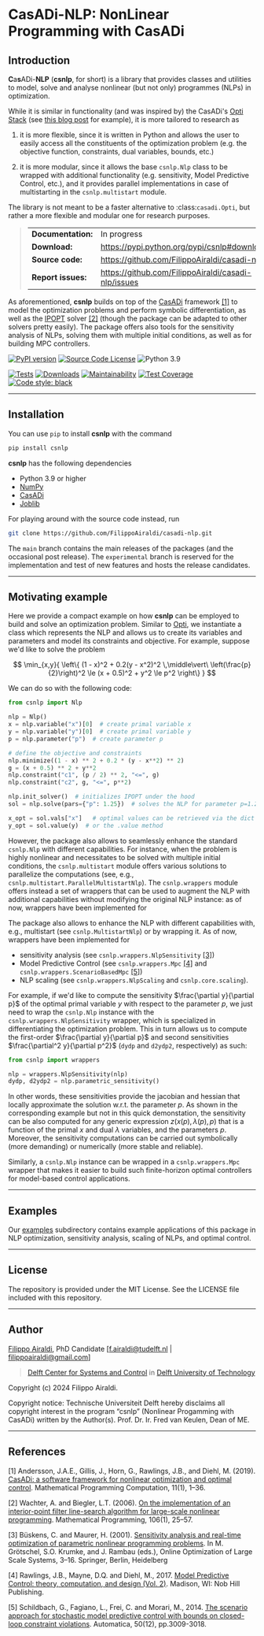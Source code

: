 # CasADi-NLP: NonLinear Programming with CasADi

## Introduction

**C**a**s**ADi-**NLP** (**csnlp**, for short) is a library that provides classes
and utilities to model, solve and analyse nonlinear (but not only) programmes (NLPs) in
optimization.

While it is similar in functionality (and was inspired by) the CasADi's
[Opti Stack](https://web.casadi.org/api/html/dd/dc6/classcasadi_1_1Opti.html) (see
[this blog post](https://web.casadi.org/blog/opti/) for example), it is
more tailored to research as

1. it is more flexible, since it is written in Python and allows the user to easily
   access all the constituents of the optimization problem (e.g. the objective function,
   constraints, dual variables, bounds, etc.)

2. it is more modular, since it allows the base `csnlp.Nlp` class to be wrapped with
   additional functionality (e.g. sensitivity, Model Predictive Control, etc.), and it
   provides parallel implementations in case of multistarting in the `csnlp.multistart`
   module.

The library is not meant to be a faster alternative to :class:`casadi.Opti`, but rather
a more flexible and modular one for research purposes.

> |   |   |
> |---|---|
> | **Documentation:** | In progress                                         |
> | **Download:**      | https://pypi.python.org/pypi/csnlp#downloads        |
> | **Source code:**   | https://github.com/FilippoAiraldi/casadi-nlp/       |
> | **Report issues:** | https://github.com/FilippoAiraldi/casadi-nlp/issues |

As aforementioned, **csnlp** builds on top of the [CasADi](https://web.casadi.org/)
framework [[1]](#1) to model the optimization problems and perform symbolic
differentiation, as well as the [IPOPT](https://github.com/coin-or/Ipopt) solver
[[2]](#2) (though the package can be adapted to other solvers pretty easily). The
package offers also tools for the sensitivity analysis of NLPs, solving them with
multiple initial conditions, as well as for building MPC controllers.

[![PyPI version](https://badge.fury.io/py/csnlp.svg)](https://badge.fury.io/py/csnlp)
[![Source Code License](https://img.shields.io/badge/license-MIT-blueviolet)](https://github.com/FilippoAiraldi/casadi-nlp/blob/main/LICENSE)
![Python 3.9](https://img.shields.io/badge/python->=3.9-green.svg)

[![Tests](https://github.com/FilippoAiraldi/casadi-nlp/actions/workflows/test-main.yml/badge.svg)](https://github.com/FilippoAiraldi/casadi-nlp/actions/workflows/test-main.yml)
[![Downloads](https://static.pepy.tech/badge/csnlp)](https://www.pepy.tech/projects/csnlp)
[![Maintainability](https://api.codeclimate.com/v1/badges/d1cf537cff6af1a08508/maintainability)](https://codeclimate.com/github/FilippoAiraldi/casadi-nlp/maintainability)
[![Test Coverage](https://api.codeclimate.com/v1/badges/d1cf537cff6af1a08508/test_coverage)](https://codeclimate.com/github/FilippoAiraldi/casadi-nlp/test_coverage)
[![Code style: black](https://img.shields.io/badge/code%20style-black-000000.svg)](https://github.com/psf/black)

---

## Installation

You can use `pip` to install **csnlp** with the command

```bash
pip install csnlp
```

**csnlp** has the following dependencies

- Python 3.9 or higher
- [NumPy](https://pypi.org/project/numpy/)
- [CasADi](https://pypi.org/project/casadi/)
- [Joblib](https://joblib.readthedocs.io/en/latest/)

For playing around with the source code instead, run

```bash
git clone https://github.com/FilippoAiraldi/casadi-nlp.git
```

The `main` branch contains the main releases of the packages (and the occasional post
release). The `experimental` branch is reserved for the implementation and test of new
features and hosts the release candidates.

---

## Motivating example

Here we provide a compact example on how **csnlp** can be employed to build and solve
an optimization problem. Similar to [Opti](https://web.casadi.org/api/html/dd/dc6/classcasadi_1_1Opti.html), we instantiate a class which represents the NLP and allows us
to create its variables and parameters and model its constraints and objective. For
example, suppose we'd like to solve the problem

$$
\min_{x,y}{ \left\{ (1 - x)^2 + 0.2(y - x^2)^2 \,\middle\vert\ \left(\frac{p}{2}\right)^2 \le (x + 0.5)^2 + y^2 \le p^2 \right\} }
$$

We can do so with the following code:

```python
from csnlp import Nlp

nlp = Nlp()
x = nlp.variable("x")[0]  # create primal variable x
y = nlp.variable("y")[0]  # create primal variable y
p = nlp.parameter("p")  # create parameter p

# define the objective and constraints
nlp.minimize((1 - x) ** 2 + 0.2 * (y - x**2) ** 2)
g = (x + 0.5) ** 2 + y**2
nlp.constraint("c1", (p / 2) ** 2, "<=", g)
nlp.constraint("c2", g, "<=", p**2)

nlp.init_solver()  # initializes IPOPT under the hood
sol = nlp.solve(pars={"p": 1.25})  # solves the NLP for parameter p=1.25

x_opt = sol.vals["x"]   # optimal values can be retrieved via the dict .vals
y_opt = sol.value(y)  # or the .value method
```

However, the package also allows to seamlessly enhance the standard `csnlp.Nlp` with
different capabilities. For instance, when the problem is highly nonlinear and
necessitates to be solved with multiple initial conditions, the `csnlp.multistart`
module offers various solutions to parallelize the computations (see, e.g.,
`csnlp.multistart.ParallelMultistartNlp`). The `csnlp.wrappers` module offers instead a
set of wrappers that can be used to augment the NLP with additional capabilities without
modifying the original NLP instance: as of now, wrappers have been implemented for

The package also allows to enhance the NLP with different capabilities with, e.g., multistart (see `csnlp.MultistartNlp`) or by wrapping it. As of now, wrappers have been implemented for

- sensitivity analysis (see `csnlp.wrappers.NlpSensitivity` [[3]](#3))
- Model Predictive Control (see `csnlp.wrappers.Mpc` [[4]](#4) and
  `csnlp.wrappers.ScenarioBasedMpc` [[5]](#5))
- NLP scaling (see `csnlp.wrappers.NlpScaling` and `csnlp.core.scaling`).

For example, if we'd like to compute the sensitivity $\frac{\partial y}{\partial p}$ of
the optimal primal variable $y$ with respect to the parameter $p$, we just need to wrap
the `csnlp.Nlp` instance with the `csnlp.wrappers.NlpSensitivity` wrapper, which is
specialized in differentiating the optimization problem. This in turn allows us to
compute the first-order $\frac{\partial y}{\partial p}$ and second sensitivities
$\frac{\partial^2 y}{\partial p^2}$ (`dydp` and `d2ydp2`, respectively) as such:

```python
from csnlp import wrappers

nlp = wrappers.NlpSensitivity(nlp)
dydp, d2ydp2 = nlp.parametric_sensitivity()
```

In other words, these sensitivities provide the jacobian and hessian
that locally approximate the solution w.r.t. the parameter $p$. As
shown in the corresponding example but not in this quick demonstation, the sensitivity
can be also computed for any generic expression $z(x(p),\lambda(p),p)$ that is a
function of the primal $x$ and dual $\lambda$ variables, and the parameters
$p$. Moreover, the sensitivity computations can be carried out symbolically (more
demanding) or numerically (more stable and reliable).

Similarly, a `csnlp.Nlp` instance can be wrapped in a `csnlp.wrappers.Mpc` wrapper
that makes it easier to build such finite-horizon optimal controllers for model-based
control applications.

---

## Examples

Our [examples](https://github.com/FilippoAiraldi/casadi-nlp/tree/main/examples)
subdirectory contains example applications of this package in NLP optimization,
sensitivity analysis, scaling of NLPs, and optimal control.

---

## License

The repository is provided under the MIT License. See the LICENSE file included with
this repository.

---

## Author

[Filippo Airaldi](https://www.tudelft.nl/staff/f.airaldi/), PhD Candidate
[f.airaldi@tudelft.nl | filippoairaldi@gmail.com]

> [Delft Center for Systems and Control](https://www.tudelft.nl/en/me/about/departments/delft-center-for-systems-and-control/) in [Delft University of Technology](https://www.tudelft.nl/en/)

Copyright (c) 2024 Filippo Airaldi.

Copyright notice: Technische Universiteit Delft hereby disclaims all copyright interest
in the program “csnlp” (Nonlinear Progamming with CasADi) written by the Author(s).
Prof. Dr. Ir. Fred van Keulen, Dean of ME.

---

## References

<a id="1">[1]</a>
Andersson, J.A.E., Gillis, J., Horn, G., Rawlings, J.B., and Diehl, M. (2019). [CasADi: a software framework for nonlinear optimization and optimal control](https://link.springer.com/article/10.1007/s12532-018-0139-4). Mathematical Programming Computation, 11(1), 1–36.

<a id="2">[2]</a>
Wachter, A. and Biegler, L.T. (2006). [On the implementation of an interior-point filter line-search algorithm for large-scale nonlinear programming](https://link.springer.com/article/10.1007/s10107-004-0559-y). Mathematical Programming, 106(1), 25–57.

<a id="3">[3]</a>
Büskens, C. and Maurer, H. (2001). [Sensitivity analysis and real-time optimization of parametric nonlinear programming problems](https://link.springer.com/chapter/10.1007/978-3-662-04331-8_1). In M. Grötschel, S.O. Krumke, and J. Rambau (eds.), Online Optimization of Large Scale Systems, 3–16. Springer, Berlin, Heidelberg

<a id="4">[4]</a>
Rawlings, J.B., Mayne, D.Q. and Diehl, M., 2017. [Model Predictive Control: theory, computation, and design (Vol. 2)](https://sites.engineering.ucsb.edu/~jbraw/mpc/). Madison, WI: Nob Hill Publishing.

<a id="5">[5]</a>
Schildbach, G., Fagiano, L., Frei, C. and Morari, M., 2014. [The scenario
 approach for stochastic model predictive control with bounds on closed-loop constraint
 violations](https://www.sciencedirect.com/science/article/pii/S0005109814004166). Automatica, 50(12), pp.3009-3018.
